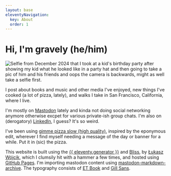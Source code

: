 ```yaml
---
layout: base
eleventyNavigation:
  key: About
  order: 1
---
```

# Hi, I'm gravely (he/him)

<img src="/images/selfie-winter-2024-no-blur.jpeg" alt="Selfie from December 2024 that I took at a kid's birthday party after showing my kid what he looked like in a party hat and then going to take a pic of him and his friends and oops the camera is backwards, might as well take a selfie first." class="myphoto" />

I post about books and music and other media I've enjoyed, new things I've cooked (a lot of pizza, lately), and walks I take in San Francisco, California, where I live.

I'm mostly on [Mastodon](https://mastodon.social/@gravely) lately and kinda not doing social networking anymore otherwise excpet for various private-ish group chats. I'm also on (derogatory) [LinkedIn](https://www.linkedin.com/in/gravely/), I guess? It's so weird.

I've been using [gimme pizza slow (high quality)](https://www.youtube.com/watch?v=bpet67TTVag), inspired by the eponymous edit, wherever I find myself needing a message of the day or banner for a while. Put it in (sic) the pizza.

This website is built using the [{{ eleventy.generator }}](https://www.11ty.dev/) and [Bliss](https://github.com/lwojcik/eleventy-template-bliss), by [Łukasz Wójcik](https://lukaszwojcik.net/), which I clumsily hit with a hammer a few times, and hosted using [GitHub Pages](https://github.com/g-r-a-v-e-l-y/). I'm importing mastodon content using [mastodon-markdown-archive](https://git.garrido.io/gabriel/mastodon-markdown-archive). The typography consists of [ET Book](https://edwardtufte.github.io/et-book/) and [Gill Sans](https://en.wikipedia.org/wiki/Gill_Sans).